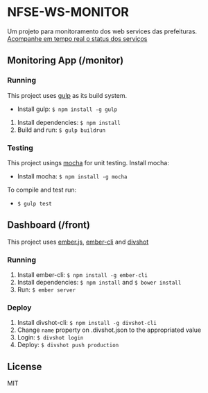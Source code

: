 # NFSE-WS-MONITOR

Um projeto para monitoramento dos web services das prefeituras.
[Acompanhe em tempo real o status dos serviços](http://monitor.nfe.io)

## Monitoring App (/monitor)

### Running

This project uses [gulp](http://gulpjs.com/) as its build system.

- Install gulp: `$ npm install -g gulp`

1. Install dependencies: `$ npm install`
2. Build and run: `$ gulp buildrun`


### Testing

This project usings [mocha](http://visionmedia.github.io/mocha/) for unit testing. Install mocha:

- Install mocha: `$ npm install -g mocha`

To compile and test run:

-  `$ gulp test`

## Dashboard (/front)

This project uses [ember.js](http://emberjs.com), [ember-cli](http://embercli.com) and [divshot](http://divshot.com)

### Running

1. Install ember-cli: `$ npm install -g ember-cli`
2. Install dependencies: `$ npm install` and `$ bower install`
3. Run: `$ ember server`

### Deploy

1. Install divshot-cli: `$ npm install -g divshot-cli`
2. Change `name` property on .divshot.json to the appropriated value
3. Login: `$ divshot login`
4. Deploy: `$ divshot push production`

## License

MIT
